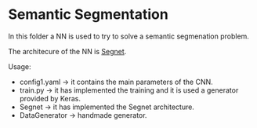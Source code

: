 <h1>Semantic Segmentation</h1>
In this folder a NN is used to try to solve a semantic segmenation problem.

The architecure of the NN is <a href=https://arxiv.org/pdf/1511.00561.pdf >Segnet</a>.

Usage:
 <ul>
  <li>config1.yaml -> it contains the main parameters of the CNN.</li>
  <li>train.py -> it has implemented the training and it is used a generator provided by Keras.</li>
  <li>Segnet -> it has implemented the Segnet architecture.</li>
  <li>DataGenerator -> handmade generator.</li>
</ul> 
  





